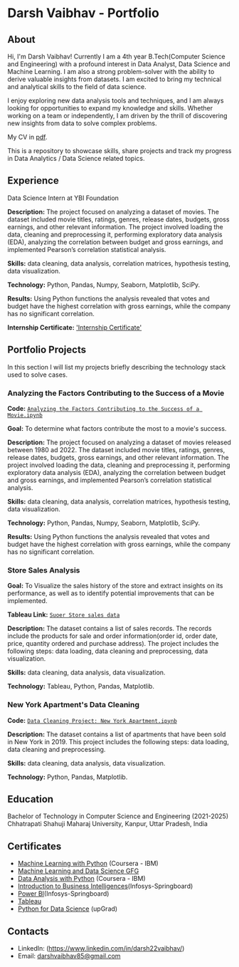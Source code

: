 # Darsh Vaibhav - Portfolio
## About
Hi, I'm Darsh Vaibhav! Currently I am a 4th year B.Tech(Computer Science and Engineering) with a profound interest in Data Analyst, Data Science and Machine Learning. I am also a strong problem-solver with the ability to derive valuable insights from datasets. I am excited to bring my technical and analytical skills to the field of data science.

I enjoy exploring new data analysis tools and techniques, and I am always looking for opportunities to expand my knowledge and skills. Whether working on a team or independently, I am driven by the thrill of discovering new insights from data to solve complex problems.

My CV in [pdf](https://drive.google.com/file/d/1h85ChNEoI087mszsARiuFNYF3Y9rvBYn/view?usp=drive_link).

This is a repository to showcase skills, share projects and track my progress in Data Analytics / Data Science related topics.

## Experience
Data Science Intern at YBI Foundation

**Description:** The project focused on analyzing a dataset of movies. The dataset included movie titles, ratings, genres, release dates, budgets, gross earnings, and other relevant information. The project involved loading the data, cleaning and preprocessing it, performing exploratory data analysis (EDA), analyzing the correlation between budget and gross earnings, and implemented Pearson’s correlation statistical analysis.

**Skills:** data cleaning, data analysis, correlation matrices, hypothesis testing, data visualization.

**Technology:** Python, Pandas, Numpy, Seaborn, Matplotlib, SciPy.

**Results:** Using Python functions the analysis revealed that votes and budget have the highest correlation with gross earnings, while the company has no significant correlation.

**Internship Certificate:** ['Internship Certificate'](https://drive.google.com/file/d/1_6HOQRMBjOc001WbBwKG1l_mrlxICnEh/view?usp=drive_link)


## Portfolio Projects
In this section I will list my projects briefly describing the technology stack used to solve cases.

### Analyzing the Factors Contributing to the Success of a Movie
**Code:** [`Analyzing the Factors Contributing to the Success of a Movie.ipynb`](https://github.com/DarshVaibhav/Data-Analysis/tree/main/Success%20of%20Movie)

**Goal:** To determine what factors contribute the most to a movie's success.

**Description:** The project focused on analyzing a dataset of movies released between 1980 ad 2022. The dataset included movie titles, ratings, genres, release dates, budgets, gross earnings, and other relevant information. The project involved loading the data, cleaning and preprocessing it, performing exploratory data analysis (EDA), analyzing the correlation between budget and gross earnings, and implemented Pearson’s correlation statistical analysis.

**Skills:** data cleaning, data analysis, correlation matrices, hypothesis testing, data visualization.

**Technology:** Python, Pandas, Numpy, Seaborn, Matplotlib, SciPy.

**Results:** Using Python functions the analysis revealed that votes and budget have the highest correlation with gross earnings, while the company has no significant correlation.


### Store Sales Analysis

**Goal:** To Visualize the sales history of the store and extract insights on its performance, as well as to identify potential improvements that can be implemented.

**Tableau Link:** [`Suoer Store sales data`](https://public.tableau.com/app/profile/darsh.vaibhav/viz/DashboardandOverallAnalysisofSuperStoreSales/Dashboard1)

**Description:** The dataset contains a list of sales records.  The records include the products for sale and order information(order id, order date, price, quantity ordered and purchase address). The project includes the following steps: data loading, data cleaning and preprocessing, data visualization. 

**Skills:** data cleaning, data analysis, data visualization.    

**Technology:** Tableau, Python, Pandas, Matplotlib. 



### New York Apartment's Data Cleaning
**Code:** [`Data Cleaning Project: New York Apartment.ipynb`](https://github.com/DarshVaibhav/Data-Analysis/blob/main/New%20York%20Apartment%20data/New%20York%20Apartment's%20data(cleaning).ipynb)

**Description:** The dataset contains a list of apartments that have been sold in New York in 2019. This project includes the following steps: data loading, data cleaning and preprocessing.


**Skills:** data cleaning, data analysis, data visualization.

**Technology:** Python, Pandas, Matplotlib.




## Education
Bachelor of Technology in Computer Science and Engineering (2021-2025)
Chhatrapati Shahuji Maharaj University, Kanpur, Uttar Pradesh, India

## Certificates

- [Machine Learning with Python](https://coursera.org/share/a88be14bd5502b0ae7485683e3992475) (Coursera - IBM)
- [Machine Learning and Data Science GFG](https://drive.google.com/file/d/1aAKSuqdWGRtaBa2_CtVgtcJjj9ASMKgw/view?usp=drive_link)
- [Data Analysis with Python](https://coursera.org/share/2e1e6e378291de8a65d12b6667cdb16d) (Coursera - IBM)
- [Introduction to Business Intelligences](https://drive.google.com/file/d/1yAGDwTqshDFjC3ITPPpaO4BPUek4KjT5/view?usp=drive_link)(Infosys-Springboard)
- [Power BI](https://drive.google.com/file/d/1AxnYYleVpFlhjkYFPD4144gkYmTYE414/view?usp=drive_link)(Infosys-Springboard)
- [Tableau](https://www.jobaajlearnings.com/certificate?file=certificate-55128-96-0.jpeg) 
- [Python for Data Science](https://drive.google.com/file/d/1pRs79DDBl2BIiVatTJxPP3tXyg1apCB_/view?usp=drive_link) (upGrad)  

## Contacts
- LinkedIn: (https://www.linkedin.com/in/darsh22vaibhav/)
- Email: darshvaibhav85@gmail.com

